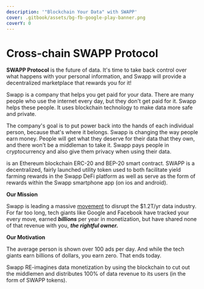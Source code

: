 ```yaml
---
description: '"Blockchain Your Data" with SWAPP'
cover: .gitbook/assets/bg-fb-google-play-banner.png
coverY: 0
---
```


# Cross-chain SWAPP Protocol

**SWAPP Protocol** is the future of data. It's time to take back control over what happens with your personal information, and Swapp will provide a decentralized marketplace that rewards you for it!

Swapp is a company that helps you get paid for your data. There are many people who use the internet every day, but they don't get paid for it. Swapp helps these people. It uses blockchain technology to make data more safe and private.

The company's goal is to put power back into the hands of each individual person, because that's where it belongs. Swapp is changing the way people earn money. People will get what they deserve for their data that they own, and there won't be a middleman to take it. Swapp pays people in cryptocurrency and also give them privacy when using their data.

is an Ethereum blockchain ERC-20 and BEP-20 smart contract. SWAPP is a decentralized, fairly launched utility token used to both facilitate yield farming rewards in the Swapp DeFi platform as well as serve as the form of rewards within the Swapp smartphone app (on ios and android).

**Our Mission**

Swapp is leading a massive [movement](motivations-and-principles.md) to disrupt the $1.2T/yr data industry. For far too long, tech giants like Google and Facebook have tracked your every move, earned _**billions**_ per year in monetization, but have shared none of that revenue with you, _**the rightful owner.**_

**Our Motivation**

The average person is shown over 100 ads per day. And while the tech giants earn billions of dollars, you earn zero. That ends today.

Swapp RE-imagines data monetization by using the blockchain to cut out the middlemen and distributes 100% of data revenue to its users (in the form of SWAPP tokens).
